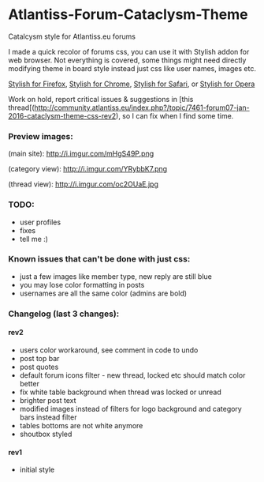 # Atlantiss-Forum-Cataclysm-Theme
Catalcysm style for Atlantiss.eu forums

I made a quick recolor of forums css, you can use it with Stylish addon for web browser. Not everything is covered, some things might need directly modifying theme in board style instead just css like user names, images etc. 

[Stylish for Firefox](https://addons.mozilla.org/en-US/firefox/addon/stylish/?src=external-userstyleshome), [Stylish for Chrome](https://chrome.google.com/webstore/detail/fjnbnpbmkenffdnngjfgmeleoegfcffe), [Stylish for Safari](http://sobolev.us/stylish/), or [Stylish for Opera](https://addons.opera.com/extensions/details/stylish/)
 
Work on hold, report critical issues & suggestions in [this thread[(http://community.atlantiss.eu/index.php?/topic/7461-forum07-jan-2016-cataclysm-theme-css-rev2), so I can fix when I find some time.
 
### Preview images:

(main site): http://i.imgur.com/mHgS49P.png

(category view): http://i.imgur.com/YRybbK7.png

(thread view): http://i.imgur.com/oc2OUaE.jpg
 
 
### TODO:
* user profiles
* fixes
* tell me :)
 
### Known issues that can't be done with just css:
* just a few images like member type, new reply are still blue
* you may lose color formatting in posts
* usernames are all the same color (admins are bold)

### Changelog (last 3 changes):

#### rev2
* users color workaround, see comment in code to undo
* post top bar
* post quotes
* default forum icons filter - new thread, locked etc should match color better
* fix white table background when thread was locked or unread
* brighter post text
* modified images instead of filters for logo background and category bars instead filter
* tables bottoms are not white anymore
* shoutbox styled

#### rev1
* initial style
